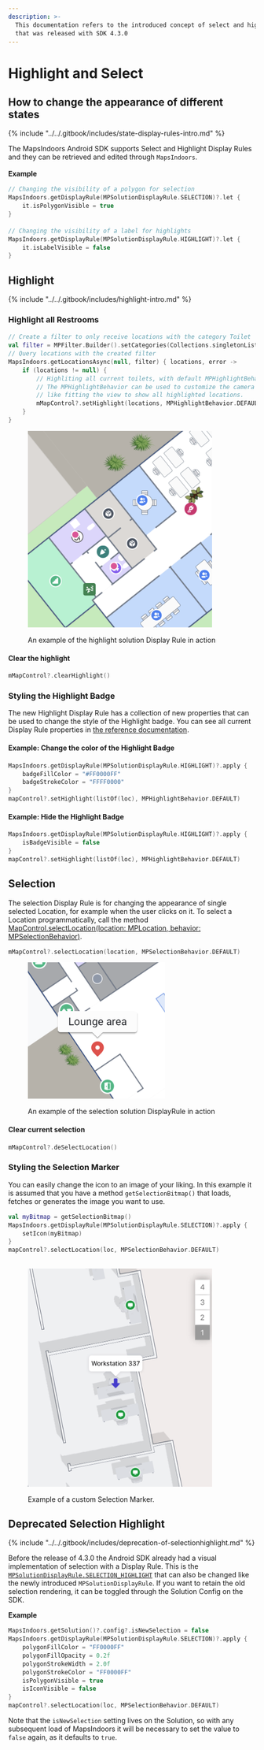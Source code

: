 ```yaml
---
description: >-
  This documentation refers to the introduced concept of select and highlight
  that was released with SDK 4.3.0
---
```


# Highlight and Select

## How to change the appearance of different states

{% include "../../.gitbook/includes/state-display-rules-intro.md" %}

The MapsIndoors Android SDK supports Select and Highlight Display Rules and they can be retrieved and edited through `MapsIndoors`.\
\
**Example**

```kotlin
// Changing the visibility of a polygon for selection
MapsIndoors.getDisplayRule(MPSolutionDisplayRule.SELECTION)?.let {
    it.isPolygonVisible = true
}

// Changing the visibility of a label for highlights
MapsIndoors.getDisplayRule(MPSolutionDisplayRule.HIGHLIGHT)?.let {
    it.isLabelVisible = false
}
```

## Highlight

{% include "../../.gitbook/includes/highlight-intro.md" %}

### **Highlight all Restrooms**

```kotlin
// Create a filter to only receive locations with the category Toilet
val filter = MPFilter.Builder().setCategories(Collections.singletonList("Toilet")).build()
// Query locations with the created filter
MapsIndoors.getLocationsAsync(null, filter) { locations, error ->
    if (locations != null) {
        // Highliting all current toilets, with default MPHighlightBehavior. 
        // The MPHighlightBehavior can be used to customize the camera and map behavior,
        // like fitting the view to show all highlighted locations.
        mMapControl?.setHighlight(locations, MPHighlightBehavior.DEFAULT)
    }
}
```

<figure><img src="../../.gitbook/assets/Screenshot_20240109-133021.png" alt="" width="375"><figcaption><p>An example of the highlight solution Display Rule in action</p></figcaption></figure>

#### **Clear the highlight**

```kotlin
mMapControl?.clearHighlight()
```

### Styling the Highlight Badge <a href="#selection" id="selection"></a>

The new Highlight Display Rule has a collection of new properties that can be used to change the style of the Highlight badge. You can see all current Display Rule properties in [the reference documentation](https://app.mapsindoors.com/mapsindoors/reference/android/4.11.3/MapsIndoorsSDK/com.mapsindoors.core/-m-p-display-rule-options/index.html).

#### **Example: Change the color of the Highlight Badge**

```kotlin
MapsIndoors.getDisplayRule(MPSolutionDisplayRule.HIGHLIGHT)?.apply {
    badgeFillColor = "#FF0000FF"
    badgeStrokeColor = "FFFF0000"
}
mapControl?.setHighlight(listOf(loc), MPHighlightBehavior.DEFAULT)
```

#### **Example: Hide the Highlight Badge**

```kotlin
MapsIndoors.getDisplayRule(MPSolutionDisplayRule.HIGHLIGHT)?.apply {
    isBadgeVisible = false
}
mapControl?.setHighlight(listOf(loc), MPHighlightBehavior.DEFAULT)
```

## Selection

The selection Display Rule is for changing the appearance of single selected Location, for example when the user clicks on it. To select a Location programmatically, call the method [MapControl.selectLocation(location: MPLocation, behavior: MPSelectionBehavior)](https://app.mapsindoors.com/mapsindoors/reference/android/4.2.10/MapsIndoorsSDK/com.mapsindoors.core/-map-control/index.html#504222062%2FFunctions%2F651798082).

```kotlin
mMapControl?.selectLocation(location, MPSelectionBehavior.DEFAULT)
```

<figure><img src="../../.gitbook/assets/Screenshot_20240109-140318.png" alt="" width="279"><figcaption><p>An example of the selection solution DisplayRule in action</p></figcaption></figure>

#### **Clear current selection**

```kotlin
mMapControl?.deSelectLocation()
```

### Styling the Selection Marker <a href="#previous-selection" id="previous-selection"></a>

You can easily change the icon to an image of your liking. In this example it is assumed that you have a method `getSelectionBitmap()`  that loads, fetches or generates the image you want to use.

```kotlin
val myBitmap = getSelectionBitmap()
MapsIndoors.getDisplayRule(MPSolutionDisplayRule.SELECTION)?.apply {
    setIcon(myBitmap)
}
mapControl?.selectLocation(loc, MPSelectionBehavior.DEFAULT)
```

##

<figure><img src="../../.gitbook/assets/customSelectionIcon.png" alt="" width="375"><figcaption><p>Example of a custom Selection Marker.</p></figcaption></figure>

## Deprecated Selection Highlight

{% include "../../.gitbook/includes/deprecation-of-selectionhighlight.md" %}

Before the release of 4.3.0 the Android SDK already had a visual implementation of selection with a Display Rule. This is the [`MPSolutionDisplayRule.SELECTION_HIGHLIGHT`](https://app.mapsindoors.com/mapsindoors/reference/android/4.11.3/MapsIndoorsSDK/com.mapsindoors.core/-m-p-solution-display-rule/index.html#-486711157%2FClasslikes%2F651798082) that can also be changed like the newly introduced `MPSolutionDisplayRule`. If you want to retain the old selection rendering, it can be toggled through the Solution Config on the SDK.

**Example**

```kotlin
MapsIndoors.getSolution()?.config?.isNewSelection = false
MapsIndoors.getDisplayRule(MPSolutionDisplayRule.SELECTION)?.apply {
    polygonFillColor = "FF0000FF"
    polygonFillOpacity = 0.2f
    polygonStrokeWidth = 2.0f
    polygonStrokeColor = "FF0000FF"
    isPolygonVisible = true
    isIconVisible = false
}
mapControl?.selectLocation(loc, MPSelectionBehavior.DEFAULT)
```

Note that the `isNewSelection` setting lives on the Solution, so with any subsequent load of MapsIndoors it will be necessary to set the value to `false` again, as it defaults to `true`.
